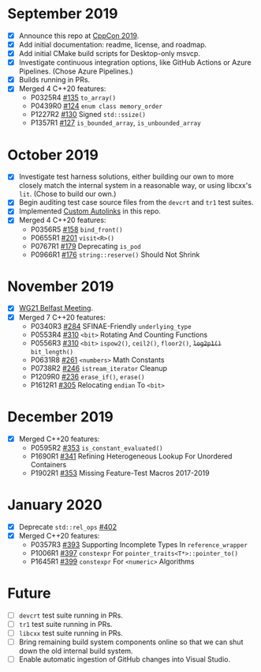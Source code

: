 # September 2019
- [x] Announce this repo at [CppCon 2019](https://cppcon.org/).
- [x] Add initial documentation: readme, license, and roadmap.
- [x] Add initial CMake build scripts for Desktop-only msvcp.
- [x] Investigate continuous integration options, like GitHub Actions or Azure Pipelines. (Chose Azure Pipelines.)
- [x] Builds running in PRs.
- [x] Merged 4 C++20 features:
  - P0325R4 [#135](https://github.com/microsoft/STL/pull/135) `to_array()`
  - P0439R0 [#124](https://github.com/microsoft/STL/pull/124) `enum class memory_order`
  - P1227R2 [#130](https://github.com/microsoft/STL/pull/130) Signed `std::ssize()`
  - P1357R1 [#127](https://github.com/microsoft/STL/pull/127) `is_bounded_array`, `is_unbounded_array`

# October 2019
- [x] Investigate test harness solutions, either building our own to more closely match the internal system in a reasonable way, or using libcxx's `lit`. (Chose to build our own.)
- [x] Begin auditing test case source files from the `devcrt` and `tr1` test suites.
- [x] Implemented [Custom Autolinks](https://github.com/microsoft/STL/wiki/Custom-Autolinks) in this repo.
- [x] Merged 4 C++20 features:
  - P0356R5 [#158](https://github.com/microsoft/STL/pull/158) `bind_front()`
  - P0655R1 [#201](https://github.com/microsoft/STL/pull/201) `visit<R>()`
  - P0767R1 [#179](https://github.com/microsoft/STL/pull/179) Deprecating `is_pod`
  - P0966R1 [#176](https://github.com/microsoft/STL/pull/176) `string::reserve()` Should Not Shrink

# November 2019
- [x] [WG21 Belfast Meeting](https://wg21.link/n4814).
- [x] Merged 7 C++20 features:
  - P0340R3 [#284](https://github.com/microsoft/STL/pull/284) SFINAE-Friendly `underlying_type`
  - P0553R4 [#310](https://github.com/microsoft/STL/pull/310) `<bit>` Rotating And Counting Functions
  - P0556R3 [#310](https://github.com/microsoft/STL/pull/310) `<bit>` `ispow2()`, `ceil2()`, `floor2()`, ~~`log2p1()`~~ `bit_length()`
  - P0631R8 [#261](https://github.com/microsoft/STL/pull/261) `<numbers>` Math Constants
  - P0738R2 [#246](https://github.com/microsoft/STL/pull/246) `istream_iterator` Cleanup
  - P1209R0 [#236](https://github.com/microsoft/STL/pull/236) `erase_if()`, `erase()`
  - P1612R1 [#305](https://github.com/microsoft/STL/pull/305) Relocating `endian` To `<bit>`

# December 2019
- [x] Merged C++20 features:
  - P0595R2 [#353](https://github.com/microsoft/STL/pull/353) `is_constant_evaluated()`
  - P1690R1 [#341](https://github.com/microsoft/STL/pull/341) Refining Heterogeneous Lookup For Unordered Containers
  - P1902R1 [#353](https://github.com/microsoft/STL/pull/353) Missing Feature-Test Macros 2017-2019

# January 2020
- [x] Deprecate `std::rel_ops` [#402](https://github.com/microsoft/STL/pull/402)
- [x] Merged C++20 features:
  - P0357R3 [#393](https://github.com/microsoft/STL/pull/393) Supporting Incomplete Types In `reference_wrapper`
  - P1006R1 [#397](https://github.com/microsoft/STL/pull/397) `constexpr` For `pointer_traits<T*>::pointer_to()`
  - P1645R1 [#399](https://github.com/microsoft/STL/pull/399) `constexpr` For `<numeric>` Algorithms

# Future
- [ ] `devcrt` test suite running in PRs.
- [ ] `tr1` test suite running in PRs.
- [ ] `libcxx` test suite running in PRs.
- [ ] Bring remaining build system components online so that we can shut down the old internal build system.
- [ ] Enable automatic ingestion of GitHub changes into Visual Studio.